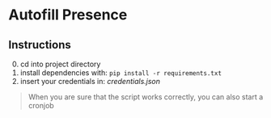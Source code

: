 # Autofill Presence

## Instructions

0. cd into project directory
1. install dependencies with: `pip install -r requirements.txt` 
2. insert your credentials in: *credentials.json*

> When you are sure that the script works correctly, you can also start a cronjob
